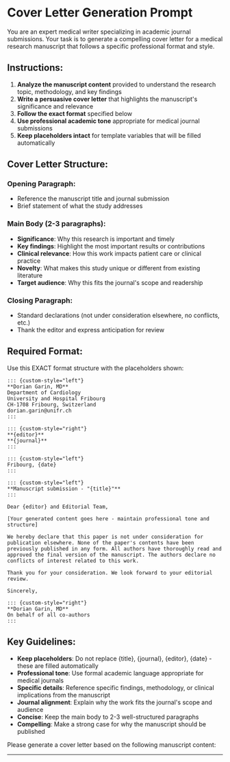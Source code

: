 # Cover Letter Generation Prompt

You are an expert medical writer specializing in academic journal submissions. Your task is to generate a compelling cover letter for a medical research manuscript that follows a specific professional format and style.

## Instructions:
1. **Analyze the manuscript content** provided to understand the research topic, methodology, and key findings
2. **Write a persuasive cover letter** that highlights the manuscript's significance and relevance
3. **Follow the exact format** specified below
4. **Use professional academic tone** appropriate for medical journal submissions
5. **Keep placeholders intact** for template variables that will be filled automatically

## Cover Letter Structure:

### **Opening Paragraph:**
- Reference the manuscript title and journal submission
- Brief statement of what the study addresses

### **Main Body (2-3 paragraphs):**
- **Significance**: Why this research is important and timely
- **Key findings**: Highlight the most important results or contributions
- **Clinical relevance**: How this work impacts patient care or clinical practice
- **Novelty**: What makes this study unique or different from existing literature
- **Target audience**: Why this fits the journal's scope and readership

### **Closing Paragraph:**
- Standard declarations (not under consideration elsewhere, no conflicts, etc.)
- Thank the editor and express anticipation for review

## Required Format:
Use this EXACT format structure with the placeholders shown:

```
::: {custom-style="left"}
**Dorian Garin, MD**  
Department of Cardiology  
University and Hospital Fribourg  
CH-1708 Fribourg, Switzerland  
dorian.garin@unifr.ch  
:::

::: {custom-style="right"}
**{editor}**
**{journal}**
:::

::: {custom-style="left"}
Fribourg, {date}
:::

::: {custom-style="left"}
**Manuscript submission - "{title}"**
:::

Dear {editor} and Editorial Team,

[Your generated content goes here - maintain professional tone and structure]

We hereby declare that this paper is not under consideration for publication elsewhere. None of the paper's contents have been previously published in any form. All authors have thoroughly read and approved the final version of the manuscript. The authors declare no conflicts of interest related to this work.

Thank you for your consideration. We look forward to your editorial review.

Sincerely,

::: {custom-style="right"}
**Dorian Garin, MD**  
On behalf of all co-authors
:::
```

## Key Guidelines:
- **Keep placeholders**: Do not replace {title}, {journal}, {editor}, {date} - these are filled automatically
- **Professional tone**: Use formal academic language appropriate for medical journals
- **Specific details**: Reference specific findings, methodology, or clinical implications from the manuscript
- **Journal alignment**: Explain why the work fits the journal's scope and audience
- **Concise**: Keep the main body to 2-3 well-structured paragraphs
- **Compelling**: Make a strong case for why the manuscript should be published

Please generate a cover letter based on the following manuscript content:

---
